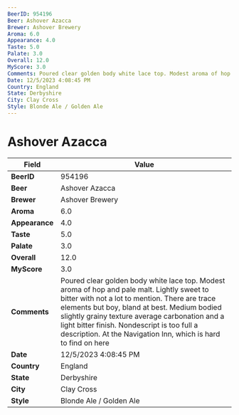 ```yaml
---
BeerID: 954196
Beer: Ashover Azacca
Brewer: Ashover Brewery
Aroma: 6.0
Appearance: 4.0
Taste: 5.0
Palate: 3.0
Overall: 12.0
MyScore: 3.0
Comments: Poured clear golden body white lace top. Modest aroma of hop and pale malt. Lightly sweet to bitter with not a lot to mention. There are trace elements but boy, bland at best. Medium bodied slightly grainy texture average carbonation and a light bitter finish. Nondescript is too full a description. At the Navigation Inn, which is hard to find on here
Date: 12/5/2023 4:08:45 PM
Country: England
State: Derbyshire
City: Clay Cross
Style: Blonde Ale / Golden Ale
---
```


# Ashover Azacca

| Field         | Value |
|---------------|-------|
| **BeerID** | 954196 |
| **Beer** | Ashover Azacca |
| **Brewer** | Ashover Brewery |
| **Aroma** | 6.0 |
| **Appearance** | 4.0 |
| **Taste** | 5.0 |
| **Palate** | 3.0 |
| **Overall** | 12.0 |
| **MyScore** | 3.0 |
| **Comments** | Poured clear golden body white lace top. Modest aroma of hop and pale malt. Lightly sweet to bitter with not a lot to mention. There are trace elements but boy, bland at best. Medium bodied slightly grainy texture average carbonation and a light bitter finish. Nondescript is too full a description. At the Navigation Inn, which is hard to find on here |
| **Date** | 12/5/2023 4:08:45 PM |
| **Country** | England |
| **State** | Derbyshire |
| **City** | Clay Cross |
| **Style** | Blonde Ale / Golden Ale |
